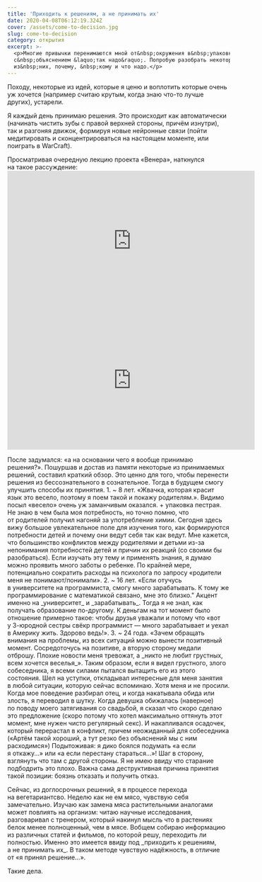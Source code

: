 ```yaml
---
title: 'Приходить к решениям, а не принимать их'
date: 2020-04-08T06:12:19.324Z
cover: /assets/come-to-decision.jpg
slug: come-to-decision
category: открытия
excerpt: >-
  <p>Многие привычки перенимаются мной от&nbsp;окружения в&nbsp;упаковке
  с&nbsp;объяснением &laquo;так надо&raquo;. Попробую разобрать некоторые
  из&nbsp;них, почему, &nbsp;кому и что надо.</p>
---
```

<p>Походу, некоторые из&nbsp;идей, которые я&nbsp;ценю и&nbsp;воплотить которые очень уж&nbsp;хочется (например считаю крутым, когда знаю <nobr>что-то</nobr> лучше других), устарели.</p>
<p>Я&nbsp;каждый день принимаю решения. Это происходит как автоматически (начинать чистить зубы с&nbsp;правой верхней стороны, причём изнутри), так и&nbsp;разгоняя движок, формируя новые нейронные связи (пойти медитировать и&nbsp;сконцентрироваться на&nbsp;настоящем моменте, или поиграть в&nbsp;WarCraft).</p>
<p>Просматривая очередную лекцию проекта &laquo;Венера&raquo;, наткнулся на&nbsp;такое рассуждение:
<iframe width="560" height="315" src="https://www.youtube.com/embed/iq2WR0S6tSo" frameborder="0" allow="accelerometer; autoplay; encrypted-media; gyroscope; picture-in-picture" allowfullscreen></iframe><iframe width="560" height="315" src="https://www.youtube.com/embed/iq2WR0S6tSo" frameborder="0" allow="accelerometer; autoplay; encrypted-media; gyroscope; picture-in-picture" allowfullscreen></iframe></p>
<p>После задумался: &laquo;а&nbsp;на&nbsp;основании чего я&nbsp;вообще принимаю решения?&raquo;. Пошуршав и&nbsp;достав из&nbsp;памяти некоторые из&nbsp;принимаемых решений, составил краткий обзор. Это ценно для того, чтобы перенести решения из&nbsp;бессознательного в&nbsp;сознательное. Тогда в&nbsp;будущем смогу улучшить способы их&nbsp;принятия.
1. ~ 8 лет. &laquo;Жвачка, которая красит язык это весело, поэтому я&nbsp;поем такой и&nbsp;покажу родителям.&raquo;. Видимо посыл &laquo;весело&raquo; очень уж&nbsp;заманчивым оказался. + упаковка пестрая. Не&nbsp;знаю в&nbsp;чем была моя потребность, но&nbsp;точно помню, что от&nbsp;родителей получил нагоняй за&nbsp;употребление химии.
Сегодня здесь вижу большое увлекательное поле для изучения того, как формируются потребности детей и&nbsp;почему они ведут себя так как ведут. Мне кажется, что большинство конфликтов между родителями и&nbsp;детьми <nobr>из-за</nobr> непонимания потребностей детей и&nbsp;причин их&nbsp;реакций (со&nbsp;своими&nbsp;бы разобраться). Если изучать эту тему и&nbsp;применять знания, я&nbsp;думаю можно проявить много заботы о&nbsp;ребенке. По&nbsp;крайней мере, потенциально сократить расходы на&nbsp;психолога по&nbsp;запросу &laquo;родители меня не&nbsp;понимают/понимали&raquo;.
2. ~ 16 лет. &laquo;Если отучусь в&nbsp;университете на&nbsp;программиста, смогу много зарабатывать. К&nbsp;тому&nbsp;же программирование с&nbsp;математикой связано, мне это близко." Акцент именно на&nbsp;_университет_ и&nbsp;_зарабатывать_. Тогда я&nbsp;не&nbsp;знал, как получать образование <nobr>по-другому</nobr>. К&nbsp;деньгам на&nbsp;тот момент было отношение примерно такое: чтобы друзья уважали и&nbsp;потому что &laquo;вот у&nbsp;<nobr>3-юродной</nobr> сестры свёкр программист&nbsp;&mdash; много зарабатывает и&nbsp;уехал в&nbsp;Америку жить. Здорово ведь!&raquo;.
3. ~ 24 года. &laquo;Зачем обращать внимания на&nbsp;проблемы, из&nbsp;всех ситуаций можно вынести позитивный момент. Сосредоточусь на&nbsp;позитиве, а&nbsp;вторую сторону медали отброшу. Плохие новости меня тревожат, а&nbsp;_никто не&nbsp;любит грустных, всем хочется веселья_&raquo;. Таким образом, если я&nbsp;видел грустного, злого собеседника, я&nbsp;всеми силами пытался вытащить его из&nbsp;этого состояния. Шел на&nbsp;уступки, откладывал интересные для меня занятия в&nbsp;любой ситуации, которую сейчас вспоминаю. Хотя меня и&nbsp;не&nbsp;просили. Когда мое поведение разбирал отец, и&nbsp;когда накатывала обида или злость, я&nbsp;переводил в&nbsp;шутку. Когда девушка обижалась (наверное) по&nbsp;поводу моего затягивания со&nbsp;свадьбой, я&nbsp;сказал что скоро сделаю это предложение (скоро потому что хотел максимально оттянуть этот момент, мне нужен чисто регулярный секс). И&nbsp;накапливался осадочек, который перерастал в&nbsp;конфликт, причем неожиданный для собеседника (&laquo;Артём такой хороший, а&nbsp;тут резко без объяснений мы&nbsp;с&nbsp;ним расходимся&raquo;)
Подытоживая: я&nbsp;дико боялся подумать &laquo;а&nbsp;если я&nbsp;откажу&hellip;&raquo; или &laquo;а&nbsp;если перестану стараться&hellip;&raquo;! Шаг в&nbsp;сторону, взглянуть что там с&nbsp;другой стороны. Я&nbsp;не&nbsp;имею ввиду что старание подбодрить это плохо. Важна сама деструктивная причина принятия такой позиции: боязнь отказать и&nbsp;получить отказ.
</p>
<p>Сейчас, из&nbsp;доглосрочных решений, я&nbsp;в&nbsp;процессе перехода на&nbsp;вегетариантсво. Неделю как не&nbsp;ем&nbsp;мясо, чувствую себя замечательно. Изучаю как замена мяса растительными аналогами может повлиять на&nbsp;организм: читаю научные исследования, разговаривал с&nbsp;тренером, который накинул мысль что в&nbsp;растениях белок менее полноценный, чем в&nbsp;мясе. Вобщем собираю информацию из&nbsp;различных статей и&nbsp;фильмов, по&nbsp;которой решу, переходить&nbsp;ли полностью. Именно это имеется ввиду под _приходить к&nbsp;решениям, а&nbsp;не&nbsp;принимать их_. В&nbsp;таком методе чувствую надёжность, в&nbsp;отличие от&nbsp;&laquo;я&nbsp;принял решение&hellip;&raquo;. </p>
<p>Такие дела.</p>

